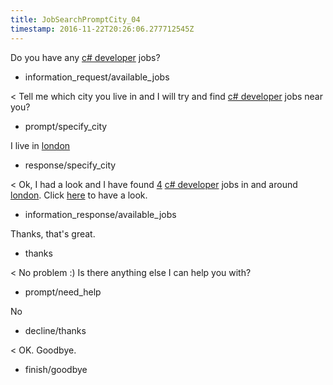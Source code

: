 ```yaml
---
title: JobSearchPromptCity_04
timestamp: 2016-11-22T20:26:06.277712545Z
---
```


Do you have any [c# developer](jobrole) jobs?
* information_request/available_jobs

< Tell me which city you live in and I will try and find [c# developer](jobrole) jobs near you?
* prompt/specify_city

I live in [london](city)
* response/specify_city

< Ok, I had a look and I have found [4](jobcount) [c# developer](jobrole) jobs in and around [london](city). Click [here](jobboardlink) to have a look.
* information_response/available_jobs

Thanks, that's great.
* thanks

< No problem :) Is there anything else I can help you with?
* prompt/need_help

No
* decline/thanks

< OK. Goodbye.
* finish/goodbye
